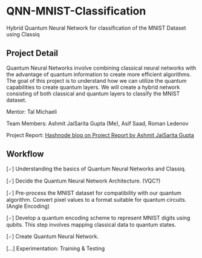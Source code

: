 # QNN-MNIST-Classification
Hybrid Quantum Neural Network for classification of the MNIST Dataset using Classiq

## Project Detail
Quantum Neural Networks involve combining classical neural networks with the advantage of quantum information to create more efficient algorithms. The goal of this project is to understand how we can utilize the quantum capabilities to create quantum layers. We will create a hybrid network consisting of both classical and quantum layers to classify the MNIST dataset.

Mentor: Tal Michaeli

Team Members: Ashmit JaiSarita Gupta (Me), Asif Saad, Roman Ledenov

Project Report: [Hashnode blog on Project Report by Ashmit JaiSarita Gupta](https://jaisarita.hashnode.dev/qcourse511-qnn)

## Workflow
[🗸] Understanding the basics of Quantum Neural Networks and Classiq.

[🗸] Decide the Quantum Neural Network Architecture. (VQC?)

[🗸] Pre-process the MNIST dataset for compatibility with our quantum algorithm. Convert pixel values to a format suitable for quantum circuits. (Angle Encoding)

[🗸] Develop a quantum encoding scheme to represent MNIST digits using qubits. This step involves mapping classical data to quantum states.

[🗸] Create Quantum Neural Network.

[...] Experimentation: Training & Testing

